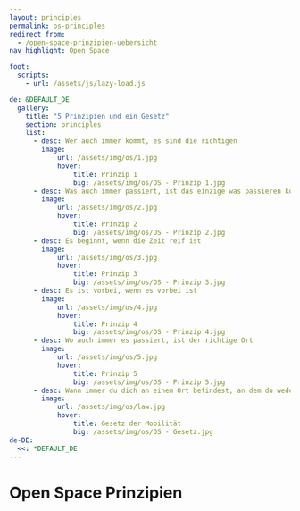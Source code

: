 ```yaml
---
layout: principles
permalink: os-principles
redirect_from:
  - /open-space-prinzipien-uebersicht
nav_highlight: Open Space

foot:
  scripts:
    - url: /assets/js/lazy-load.js

de: &DEFAULT_DE
  gallery:
    title: "5 Prinzipien und ein Gesetz"
    section: principles
    list:
      - desc: Wer auch immer kommt, es sind die richtigen
        image:
            url: /assets/img/os/1.jpg
            hover:
                title: Prinzip 1
                big: /assets/img/os/OS - Prinzip 1.jpg
      - desc: Was auch immer passiert, ist das einzige was passieren konnte
        image: 
            url: /assets/img/os/2.jpg
            hover:
                title: Prinzip 2
                big: /assets/img/os/OS - Prinzip 2.jpg
      - desc: Es beginnt, wenn die Zeit reif ist
        image: 
            url: /assets/img/os/3.jpg
            hover:
                title: Prinzip 3
                big: /assets/img/os/OS - Prinzip 3.jpg
      - desc: Es ist vorbei, wenn es vorbei ist
        image: 
            url: /assets/img/os/4.jpg
            hover:
                title: Prinzip 4
                big: /assets/img/os/OS - Prinzip 4.jpg
      - desc: Wo auch immer es passiert, ist der richtige Ort
        image: 
            url: /assets/img/os/5.jpg
            hover:
                title: Prinzip 5
                big: /assets/img/os/OS - Prinzip 5.jpg
      - desc: Wann immer du dich an einem Ort befindest, an dem du weder lernst noch etwas beitragen kannst, bewege dich dorthin, wo du das kannst
        image: 
            url: /assets/img/os/law.jpg
            hover:
                title: Gesetz der Mobilität
                big: /assets/img/os/OS - Gesetz.jpg
de-DE:
  <<: *DEFAULT_DE
---
```

# Open Space Prinzipien
